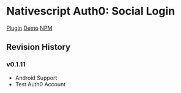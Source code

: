# Nativescript Auth0: Social Login #
[Plugin](https://github.com/sitefinitysteve/nativescript-auth0/tree/master/plugin)
[Demo](https://github.com/sitefinitysteve/nativescript-auth0/tree/master/demo)
[NPM](https://www.npmjs.com/package/nativescript-auth0)


## Revision History ##
### v0.1.11 ###
* Android Support
* Test Auth0 Account